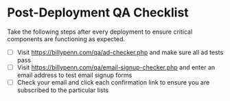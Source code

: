 # Post-Deployment QA Checklist

Take the following steps after every deployment to ensure critical components are functioning as expected.

- [ ] Visit https://billypenn.com/qa/ad-checker.php and make sure all ad tests pass
- [ ] Visit https://billypenn.com/qa/email-signup-checker.php and enter an email address to test email signup forms
- [ ] Check your email and click each confirmation link to ensure you are subscribed to the particular lists
